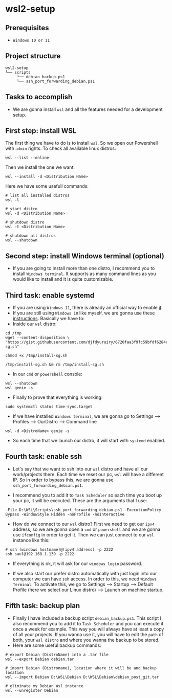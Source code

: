 # wsl2-setup
## Prerequisites
* `Windows 10 or 11`

## Project structure
```
wsl2-setup 
└── scripts
     └── debian_backup.ps1
     └── ssh_port_forwarding_debian.ps1
```
## Tasks to accomplish
- We are gonna install `wsl` and all the features needed for a development setup.

## First step: install WSL
The first thing we have to do is to install `wsl`. So we open our Powershell with `admin` rights. To check all available linux distros:
````
wsl --list --online
````
Then we install the one we want:
````
wsl --install -d <Distribution Name>
````
Here we have some usefull commands:
````
# list all installed distros
wsl -l

# start distro
wsl -d <Distribution Name>

# shutdown distro
wsl -t <Distribution Name>

# shutdown all distros
wsl --shutdown
````

## Second step: install Windows terminal (optional)
- If you are going to install more than one distro, I recommend you to install `Windows terminal`. It supports as many command lines as you would like to install and it is quite customizable.

## Third task: enable systemd
- If you are using `Windows 11`, there is already an official way to enable [it](https://devblogs.microsoft.com/commandline/systemd-support-is-now-available-in-wsl/). 
- If you are still using `Windows 10` like myself, we are gonna use these [instructions](https://gist.github.com/djfdyuruiry/6720faa3f9fc59bfdf6284ee1f41f950). Basically we have to:
- Inside our `wsl` distro:
````
cd /tmp
wget --content-disposition \  "https://gist.githubusercontent.com/djfdyuruiry/6720faa3f9fc59bfdf6284ee1f41f950/raw/952347f805045ba0e6ef7868b18f4a9a8dd2e47a/install-sg.sh"

chmod +x /tmp/install-sg.sh

/tmp/install-sg.sh && rm /tmp/install-sg.sh
````
- In our `cmd` or `powershell` console:
````
wsl --shutdown
wsl genie -s
````
- Finally to prove that everything is working:
````
sudo systemctl status time-sync.target
````
- If we have installed `Windows terminal`, we are gonna go to Settings --> Profiles --> OurDistro --> Command line 
````
wsl -d <DistroName> genie -s
````
- So each time that we launch our distro, it will start with `systemd` enabled.


## Fourth task: enable ssh
- Let's say that we want to ssh into our `wsl` distro and have all our work/projects there. Each time we reset our pc, `wsl` will have a different IP. So in order to bypass this, we are gonna use `ssh_port_forwarding_debian.ps1`. 

- I recommend you to add it to `Task Scheduler` so each time you boot up your pc, it will be executed. These are the arguments that I use:
````
-File D:\WSL\Scripts\ssh_port_forwarding_debian.ps1 -ExecutionPolicy Bypass -WindowStyle Hidden -noProfile -noInteractive
````

- How do we connect to our `wsl` distro? First we need to get our `ipv4` address, so we are gonna open a `cmd` or `powershell` and we are gonna use `ifconfig` in order to get it. Then we can just connect to our `wsl` instance like this:
````
# ssh (windows hostname)@(ipv4 address) -p 2222 
ssh saul@192.168.1.139 -p 2222
````
- If everything is ok, it will ask for our `windows login` password.

- If we also start our prefer distro automatically with just login into our computer we can have `ssh` access. In order to this, we need `Windows Terminal`. To activate this, we go to Settings --> Startup --> Default Profile (here we select our Linux distro) --> Launch on machine startup.

## Fifth task: backup plan
- Finally I have included a backup script `debian_backup.ps1`. This script I also recommend you to add it to `Task Scheduler` and you can execute it once a week for example. This way you will always have at least a copy of all your projects. If you wanna use it, you will have to edit the `path` of both, your `wsl distro` and where you wanna the backup to be stored.
- Here are some useful backup commands:
````
# export Debian (DistroName) into a .tar file
wsl --export Debian debian.tar

# import Debian (Distroname), location where it will be and backup location
wsl --import Debian D:\WSL\Debian D:\WSL\Debian\debian_post_git.tar

# eliminate my Debian Wsl instance
wsl --unregister Debian
````
